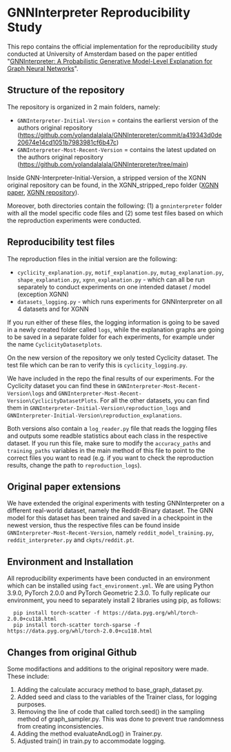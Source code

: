 # GNNInterpreter Reproducibility Study

This repo contains the official implementation for the reproducibility study conducted at University of Amsterdam based on the paper entitled "[GNNInterpreter: A Probabilistic Generative Model-Level Explanation for Graph Neural Networks](https://openreview.net/forum?id=rqq6Dh8t4d)".

## Structure of the repository
The repository is organized in 2 main folders, namely:
- `GNNInterpreter-Initial-Version` = contains the earlierst version of the authors original repository (https://github.com/yolandalalala/GNNInterpreter/commit/a419343d0de20674e14cd1051b7983981cf6b47c)
- `GNNInterpreter-Most-Recent-Version` = contains the latest updated on the authors original repository (https://github.com/yolandalalala/GNNInterpreter/tree/main)

Inside GNN-Interpreter-Initial-Version, a stripped version of the XGNN original repository can be found, in the XGNN_stripped_repo folder ([XGNN paper](https://arxiv.org/abs/2006.02587), [XGNN repository](https://github.com/divelab/DIG/tree/main/dig/xgraph/XGNN)).

Moreover, both directories contain the following: (1) a `gnninterpreter` folder with all the model specific code files and (2) some test files based on which the reproduction experiments were conducted. 

## Reproducibility test files

The reproduction files in the initial version are the following:
- `cyclicity_explanation.py`, `motif_explanation.py`, `mutag_explanation.py`, `shape_explanation.py`, `xgnn_explanation.py` - which can all be run separately to conduct experiments on one intended dataset / model (exception XGNN)
- `datasets_logging.py` - which runs experiments for GNNInterpreter on all 4 datasets and for XGNN

If you run either of these files, the logging information is going to be saved in a newly created folder called `logs`, while the explanation graphs are going to be saved in a separate folder for each experiments, for example under the name `CyclicityDatasetplots`.

On the new version of the repository we only tested Cyclicity dataset. The test file which can be ran to verify this is `cyclicity_logging.py`.

We have included in the repo the final results of our experiments. For the Cyclicity dataset you can find these in `GNNInterpreter-Most-Recent-Version\logs` and `GNNInterpreter-Most-Recent-Version\CyclicityDatasetPlots`. For all the other datasets, you can find them in `GNNInterpreter-Initial-Version\reproduction_logs` and `GNNInterpreter-Initial-Version\reproduction_explanations`. 

Both versions also contain a `log_reader.py` file that reads the logging files and outputs some readble statistics about each class in the respective dataset. If you run this file, make sure to modify the `accuracy_paths` and `training_paths` variables in the main method of this file to point to the correct files you want to read (e.g. if you want to check the reproduction results, change the path to `reproduction_logs`).

## Original paper extensions

We have extended the original experiments with testing GNNInterpreter on a different real-world dataset, namely the Reddit-Binary dataset. The GNN model for this dataset has been trained and saved in a checkpoint in the newest version, thus the respective files can be found inside `GNNInterpreter-Most-Recent-Version`, namely `reddit_model_training.py`, `reddit_interpreter.py` and `ckpts/reddit.pt`. 

## Environment and Installation

All reproducibility experiments have been conducted in an environment which can be installed using `fact_environment.yml`. We are using Python 3.9.0, PyTorch 2.0.0 and PyTorch Geometric 2.3.0. To fully replicate our environment, you need to separately install 2 libraries using pip, as follows:
```
  pip install torch-scatter -f https://data.pyg.org/whl/torch-2.0.0+cu118.html
  pip install torch-scatter torch-sparse -f https://data.pyg.org/whl/torch-2.0.0+cu118.html
```
## Changes from original Github

Some modifactions and additions to the original repository were made. These include:

1. Adding the calculate accuracy method to base_graph_dataset.py.
2. Added seed and class to the variables of the Trainer class, for logging purposes.
3. Removing the line of code that called torch.seed() in the sampling method of graph_sampler.py. This was done to prevent true randomness from creating inconsistencies.
4. Adding the method evaluateAndLog() in Trainer.py.
5. Adjusted train() in train.py to accommodate logging.

